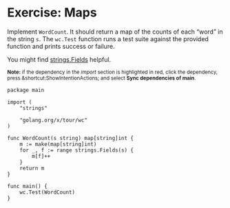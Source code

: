 # Exercise: Maps


Implement `WordCount`.  It should return a map of the counts of each “word” in the string `s`. The `wc.Test` function runs a test suite against the provided function and prints success or failure.

You might find [strings.Fields](https://go.dev/pkg/strings/#Fields) helpful.

<sub>**Note:** if the dependency in the _import_ section is highlighted in red, click the dependency, press <span class="shortcut">&shortcut:ShowIntentionActions;</span> and select **Sync dependencies of main**.</sub>

<div class="hint" title="Click to see possible solution">

    package main
    
    import (
    	"strings"
    
    	"golang.org/x/tour/wc"
    )
    
    func WordCount(s string) map[string]int {
    	m := make(map[string]int)
    	for _, f := range strings.Fields(s) {
    		m[f]++
    	}
    	return m
    }
    
    func main() {
    	wc.Test(WordCount)
    }
    
</div>
